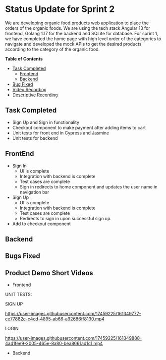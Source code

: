 # Status Update for Sprint 2
We are developing organic food products web application to place the orders of the organic foods. We are using the tech stack Angular 13 for frontend, Golang 1.17 for the backend and SQLite for database. For sprint 1, we have completed the home page with
high level order of the categories to navigate and developed the mock APIs to get the desired products according to the category of the organic food.  

**Table of Contents**
* [Task Completed](#task-completed)  
    - [Frontend](#frontend)  
    - [Backend](#backend)
* [Bug Fixed](#bugs-fixed)
* [Video Recording](#product-demo-short-videos)
* [Descriptive Recording](#product-demo-videos-with-audio)

## Task Completed
- Sign Up and Sign in functionality
- Checkout component to make payment after adding items to cart
- Unit tests for front end in Cypress and Jasmine
- Unit tests for backend


## FrontEnd

- Sign In
    - UI is complete
    - Integration with backend is complete
    - Test cases are complete
    - Sign in redirects to home component and updates the user name in navigation bar
- Sign Up
    - UI is complete
    - Integration with backend is complete
    - Test cases are complete
    - Redirects to sign in upon successful sign up.
- Add to checkout component


## Backend



## Bugs Fixed





## Product Demo Short Videos

- Frontend

UNIT TESTS:

SIGN UP

https://user-images.githubusercontent.com/17459225/161349777-ce77882c-c4cd-4895-ab66-a92686ff8130.mp4



LOGIN

https://user-images.githubusercontent.com/17459225/161349888-4a41fee9-2005-465e-8a80-bea8661ad1c1.mp4





- Backend




